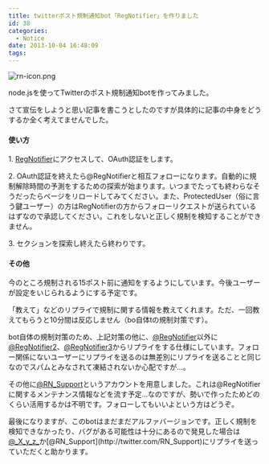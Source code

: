 ```yaml
---
title: twitterポスト規制通知bot「RegNotifier」を作りました
id: 38
categories:
  - Notice
date: 2013-10-04 16:48:09
tags:
---
```

![rn-icon.png](/images/rn-icon.png)

node.jsを使ってTwitterのポスト規制通知botを作ってみました。

<!--more-->

さて宣伝をしようと思い記事を書こうとしたのですが具体的に記事の中身をどうするか全く考えてませんでした。

#### 使い方

1\. [RegNotifier](http://rn.unsweets.net/)にアクセスして、OAuth認証をします。

2\. OAuth認証を終えたら@RegNotifierと相互フォローになります。自動的に規制解除時間の予測をするための探索が始まります。いつまでたっても終わらなそうだったらページをリロードしてみてください。また、ProtectedUser（俗に言う鍵ユーザー）の方はRegNotifierの方からフォローリクエストが送られているはずなので承認してください。これをしないと正しく規制を検知することができません。

3\. セクションを探索し終えたら終わりです。

#### その他

今のところ規制される15ポスト前に通知をするようにしています。今後ユーザーが設定をいじられるようにする予定です。

「教えて」などのリプライで規制に関する情報を教えてくれます。ただ、一回教えてもらうと10分間は反応しません（bo自体tの規制対策です）。

bot自体の規制対策のため、上記対策の他に、[@RegNotifier](http:/twitter.com/RegNotifier)以外に[@RegNotifier2](http:/twitter.com/RegNotifier2)、[@RegNotifier3](http:/twitter.com/RegNotifier3)からリプライをする仕様にしています。フォロー関係にないユーザーにリプライを送るのは無差別にリプライを送ることと同じなのでスパムとみなされて凍結されないか心配ですが...。

その他に[@RN_Support](http:/twitter.com/RN_Support)というアカウントを用意しました。これは@RegNotifierに関するメンテナンス情報などを流す予定...なのですが、勢いで作ったためどのくらい活用するかは不明です。フォローしてもいいよという方はどうぞ。

最後になりますが、このbotはまだまだアルファバージョンです。正しく規制を検知できなかったり、バグがある可能性は十分にあるので発見した場合は[@\_X\_y\_z\_](http://twitter.com/\_X\_y\_z\_)か[@RN_Support](http://twitter.com/RN_Support)にリプライを送っていただくと助かります。